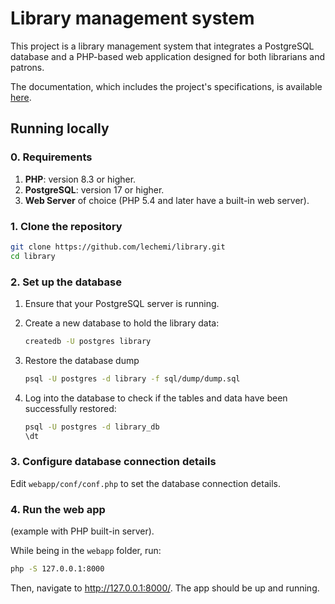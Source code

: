 # Library management system

This project is a library management system that integrates a PostgreSQL database and a PHP-based web application designed for both librarians and patrons.

The documentation, which includes the project's specifications, is available [here](https://midi-file-e7c.notion.site/Library-management-system-16bc3dc3fb3780d8bf56c92189c1079b).

## Running locally

### 0. Requirements
1. **PHP**: version 8.3 or higher.
2. **PostgreSQL**: version 17 or higher.
3. **Web Server** of choice (PHP 5.4 and later have a built-in web server).

### 1. Clone the repository
```zsh
git clone https://github.com/lechemi/library.git
cd library
```

### **2. Set up the database**
1. Ensure that your PostgreSQL server is running.

2. Create a new database to hold the library data:
   ```zsh
   createdb -U postgres library
   ```

3. Restore the database dump
   ```zsh
   psql -U postgres -d library -f sql/dump/dump.sql
   ```

4. Log into the database to check if the tables and data have been successfully restored:
   ```zsh
   psql -U postgres -d library_db
   \dt
   ```

### 3. Configure database connection details
Edit `webapp/conf/conf.php` to set the database connection details.

### 4. Run the web app
(example with PHP built-in server).

While being in the `webapp` folder, run:
```zsh
php -S 127.0.0.1:8000
```
Then, navigate to http://127.0.0.1:8000/. The app should be up and running.
